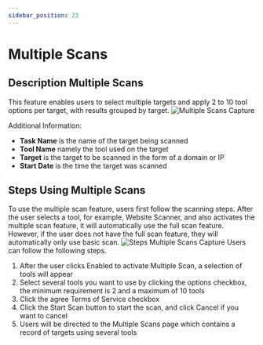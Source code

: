 ```yaml
---
sidebar_position: 23
---
```


# Multiple Scans

## Description Multiple Scans
This feature enables users to select multiple targets and apply 2 to 10 tool options per target, with results grouped by target.
![Multiple Scans Capture](/img/capture/multiple-scans.png)

Additional Information:
- **Task Name** is the name of the target being scanned 
- **Tool Name** namely the tool used on the target 
- **Target** is the target to be scanned in the form of a domain or IP 
- **Start Date** is the time the target was scanned

## Steps Using Multiple Scans
To use the multiple scan feature, users first follow the scanning steps. After the user selects a tool, for example, Website Scanner, and also activates the multiple scan feature, it will automatically use the full scan feature. However, if the user does not have the full scan feature, they will automatically only use basic scan.
![Steps Multiple Scans Capture](/img/capture/steps-multiple.png)
Users can follow the following steps.
1. After the user clicks Enabled to activate Multiple Scan, a selection of tools will appear 
2. Select several tools you want to use by clicking the options checkbox, the minimum requirement is 2 and a maximum of 10 tools 
3. Click the agree Terms of Service checkbox 
4. Click the Start Scan button to start the scan, and click Cancel if you want to cancel 
5. Users will be directed to the Multiple Scans page which contains a record of targets using several tools
